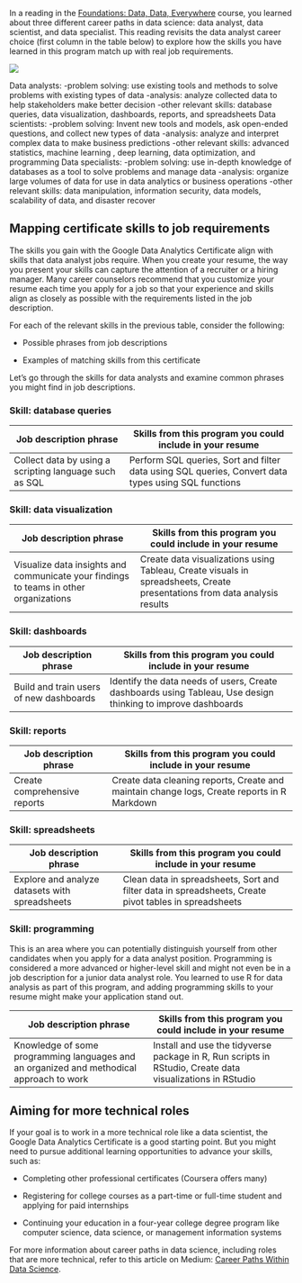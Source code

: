 In a reading in the [Foundations: Data, Data, Everywhere](https://www.coursera.org/learn/foundations-data/supplement/VUMX2/data-analyst-roles-and-job-descriptions "This link takes you to the Data Analyst Roles and Job Descriptions reading in the first course.") course, you learned about three different career paths in data science: data analyst, data scientist, and data specialist. This reading revisits the data analyst career choice (first column in the table below) to explore how the skills you have learned in this program match up with real job requirements.

![](https://i.imgur.com/UmanOVT.png)

Data analysts: -problem solving: use existing tools and methods to solve problems with existing types of data -analysis: analyze collected data to help stakeholders make better decision -other relevant skills: database queries, data visualization, dashboards, reports, and spreadsheets Data scientists: -problem solving: Invent new tools and models, ask open-ended questions, and collect new types of data -analysis: analyze and interpret complex data to make business predictions -other relevant skills: advanced statistics, machine learning , deep learning, data optimization, and programming Data specialists: -problem solving: use in-depth knowledge of databases as a tool to solve problems and manage data -analysis: organize large volumes of data for use in data analytics or business operations -other relevant skills: data manipulation, information security, data models, scalability of data, and disaster recover

## Mapping certificate skills to job requirements

The skills you gain with the Google Data Analytics Certificate align with skills that data analyst jobs require. When you create your resume, the way you present your skills can capture the attention of a recruiter or a hiring manager. Many career counselors recommend that you customize your resume each time you apply for a job so that your experience and skills align as closely as possible with the requirements listed in the job description.

For each of the relevant skills in the previous table, consider the following: 

-   Possible phrases from job descriptions
    
-   Examples of matching skills from this certificate 
    

Let’s go through the skills for data analysts and examine common phrases you might find in job descriptions.

### **Skill: database queries**
| Job description phrase                                 | Skills from this program you could include in your resume                                           |
| ------------------------------------------------------ | --------------------------------------------------------------------------------------------------- |
| Collect data by using a scripting language such as SQL | Perform SQL queries, Sort and filter data using SQL queries, Convert data types using SQL functions |

### **Skill: data visualization**
| Job description phrase                                                                | Skills from this program you could include in your resume                                                                   |
| ------------------------------------------------------------------------------------- | --------------------------------------------------------------------------------------------------------------------------- |
| Visualize data insights and communicate your findings to teams in other organizations | Create data visualizations using Tableau, Create visuals in spreadsheets, Create presentations from data analysis results |

### **Skill: dashboards**
| Job description phrase                  | Skills from this program you could include in your resume                                                    |
| --------------------------------------- | ------------------------------------------------------------------------------------------------------------ |
| Build and train users of new dashboards | Identify the data needs of users, Create dashboards using Tableau, Use design thinking to improve dashboards |

### **Skill: reports**
| Job description phrase       | Skills from this program you could include in your resume                                   |
| ---------------------------- | ------------------------------------------------------------------------------------------- |
| Create comprehensive reports | Create data cleaning reports, Create and maintain change logs, Create reports in R Markdown |

### **Skill: spreadsheets**
| Job description phrase                         | Skills from this program you could include in your resume                                              |
| ---------------------------------------------- | ------------------------------------------------------------------------------------------------------ |
| Explore and analyze datasets with spreadsheets | Clean data in spreadsheets, Sort and filter data in spreadsheets,  Create pivot tables in spreadsheets |

### **Skill: programming**
This is an area where you can potentially distinguish yourself from other candidates when you apply for a data analyst position. Programming is considered a more advanced or higher-level skill and might not even be in a job description for a junior data analyst role. You learned to use R for data analysis as part of this program, and adding programming skills to your resume might make your application stand out.

| Job description phrase                                                                   | Skills from this program you could include in your resume                                                 |
| ---------------------------------------------------------------------------------------- | --------------------------------------------------------------------------------------------------------- |
| Knowledge of some programming languages and an organized and methodical approach to work | Install and use the tidyverse package in R, Run scripts in RStudio, Create data visualizations in RStudio |

## Aiming for more technical roles

If your goal is to work in a more technical role like a data scientist, the Google Data Analytics Certificate is a good starting point. But you might need to pursue additional learning opportunities to advance your skills, such as:

-   Completing other professional certificates (Coursera offers many)
    
-   Registering for college courses as a part-time or full-time student and applying for paid internships 
    
-   Continuing your education in a four-year college degree program like computer science, data science, or management information systems 
    

For more information about career paths in data science, including roles that are more technical, refer to this article on Medium: [Career Paths Within Data Science](https://medium.com/ds3ucsd/career-paths-within-data-science-4243679c04b9 "This link takes you to an article on Medium entitled Career Paths Within Data Science.").